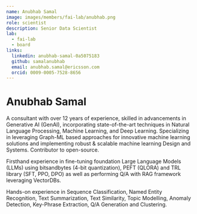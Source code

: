 ```yaml
---
name: Anubhab Samal
image: images/members/fai-lab/anubhab.png
role: scientist
description: Senior Data Scientist
lab: 
  - fai-lab
  - board
links:
  linkedin: anubhab-samal-0a5075183
  github: samalanubhab
  email: anubhab.samal@ericsson.com
  orcid: 0009-0005-7528-8656
---
```


# Anubhab Samal

A consultant with over 12 years of experience, skilled in advancements in Generative AI (GenAI), incorporating state-of-the-art techniques in Natural Language Processing, Machine Learning, and Deep Learning. Specializing in leveraging Graph-ML based approaches for innovative machine learning solutions and implementing robust & scalable machine learning Design and Systems. 
Contributor to open-source.
 
Firsthand experience in fine-tuning foundation Large Language Models (LLMs) using bitsandbytes (4-bit quantization), PEFT (QLORA) and TRL library (SFT, PPO, DPO) as well as performing Q/A with RAG framework leveraging VectorDBs.
 
Hands-on experience in Sequence Classification, Named Entity Recognition, Text Summarization, Text Similarity, Topic Modelling, Anomaly Detection, Key-Phrase Extraction, Q/A Generation and Clustering.
